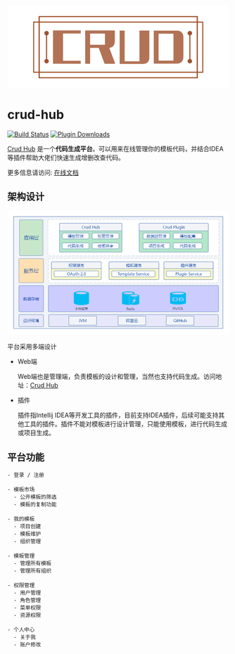 ![](./docs/.vuepress/public/images/hero.png)

# crud-hub
 
 [![Build Status](https://img.shields.io/github/workflow/status/mars05/crud-hub/build?logo=github)](https://github.com/mars05/crud-hub/actions/workflows/build.yml) [![Plugin Downloads](https://img.shields.io/jetbrains/plugin/d/12440-crud?logo=jetbrains)](https://plugins.jetbrains.com/plugin/12440)
  
[Crud Hub](https://crud-hub.top/) 是一个**代码生成平台**。可以用来在线管理你的模板代码，并结合IDEA等插件帮助大佬们快速生成增删改查代码。

更多信息请访问: [在线文档](https://crud-hub.top/docs/)

## 架构设计

![架构设计图](./docs/guide/jgsj.png)

平台采用多端设计

- Web端

  Web端也是管理端，负责模板的设计和管理，当然也支持代码生成。访问地址：[Crud Hub](https://crud-hub.top/)  
- 插件

  插件指Intellij IDEA等开发工具的插件，目前支持IDEA插件，后续可能支持其他工具的插件。插件不能对模板进行设计管理，只能使用模板，进行代码生成或项目生成。


## 平台功能

```
- 登录 / 注册

- 模板市场
  - 公开模板的筛选
  - 模板的复制功能

- 我的模板
  - 项目创建
  - 模板维护
  - 组织管理

- 模板管理
  - 管理所有模板
  - 管理所有组织

- 权限管理
  - 用户管理
  - 角色管理
  - 菜单权限
  - 资源权限

- 个人中心
  - 关于我
  - 账户修改
```
